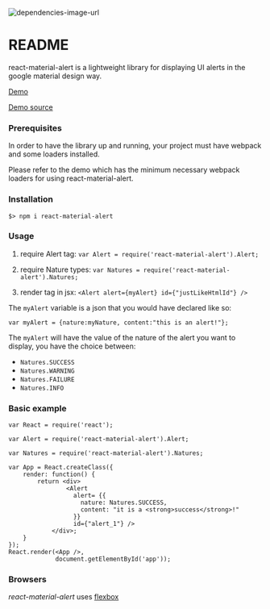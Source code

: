 ![dependencies-image-url]

# README #

react-material-alert is a lightweight library for displaying UI alerts in the google material design way.

[Demo](http://mayashaddad.github.io/react-material-alert-demo/)

[Demo source](https://github.com/MayasHaddad/react-material-alert-demo)

### Prerequisites ###
In order to have the library up and running, your project must have webpack and some loaders installed.

Please refer to the demo which has the minimum necessary webpack loaders for using react-material-alert.

### Installation ###

`$> npm i react-material-alert`
### Usage ###

1. require Alert tag:
`var Alert = require('react-material-alert').Alert;`

2. require Nature types:
`var Natures = require('react-material-alert').Natures;`

3. render tag in jsx:
`<Alert alert={myAlert} id={"justLikeHtmlId"} />`

The `myAlert` variable is a json that you would have declared like so:

`var myAlert = {nature:myNature, content:"this is an alert!"}; `

The `myAlert` will have the value of the nature of the alert you want to display, you have the choice between:

* `Natures.SUCCESS`
* `Natures.WARNING`
* `Natures.FAILURE`
* `Natures.INFO`

### Basic example ###


```
var React = require('react');

var Alert = require('react-material-alert').Alert;

var Natures = require('react-material-alert').Natures;

var App = React.createClass({
    render: function() {
        return <div>
                <Alert 
                  alert= {{
                    nature: Natures.SUCCESS,
                    content: "it is a <strong>success</strong>!"
                  }}
                  id={"alert_1"} />
            </div>;
    }
});
React.render(<App />,
             document.getElementById('app'));
```

### Browsers ###

*react-material-alert* uses [flexbox](http://www.w3.org/TR/css-flexbox-1/)

[dependencies-image-url]: https://david-dm.org/MayasHaddad/react-material-alert.svg
